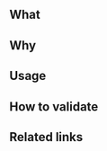 ## What
<!-- Summary of changes, mentioning significant specifics if relevant -->

## Why
<!-- What's the point? How does this help? -->

## Usage
<!-- Optional: If changes are to be manually used, like calling a script -->

## How to validate
<!-- Teaching tool: How can a reviewer manually prove the changes work as expected? -->

## Related links
<!-- URLs: issues, other PRs, third party docs, jira tickets, slack threads, etc -->